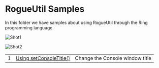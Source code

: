 RogueUtil Samples
=================

In this folder we have samples about using RogueUtil through the Ring programming language.

![Shot1](https://raw.githubusercontent.com/ring-lang/ring/master/samples/UsingRogueUtil/images/shot1.png)

![Shot2](https://raw.githubusercontent.com/ring-lang/ring/master/samples/UsingRogueUtil/images/shot2.png)

<table>
	<tr>
		<td>
			1
		</td>
		<td>
			 <a href="https://github.com/ring-lang/ring/tree/master/samples/UsingRogueUtil/test1.ring"> Using setConsoleTitle() </a>
		</td>
		<td>
			 Change the Console window title
		</td>
	</tr>
	</tr>
</table>


